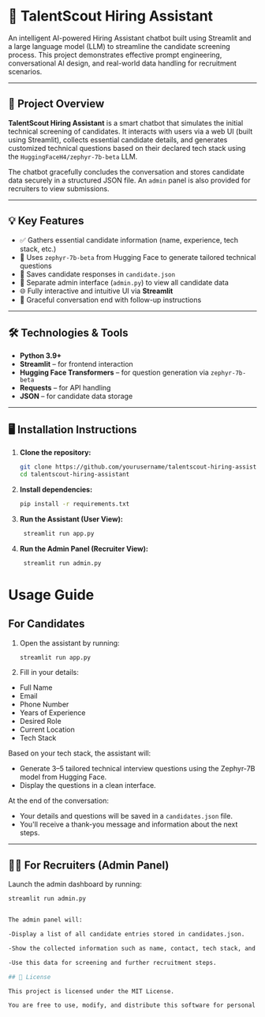 # 🧠 TalentScout Hiring Assistant

An intelligent AI-powered Hiring Assistant chatbot built using Streamlit and a large language model (LLM) to streamline the candidate screening process. This project demonstrates effective prompt engineering, conversational AI design, and real-world data handling for recruitment scenarios.

---

## 🚀 Project Overview

**TalentScout Hiring Assistant** is a smart chatbot that simulates the initial technical screening of candidates. It interacts with users via a web UI (built using Streamlit), collects essential candidate details, and generates customized technical questions based on their declared tech stack using the `HuggingFaceH4/zephyr-7b-beta` LLM.

The chatbot gracefully concludes the conversation and stores candidate data securely in a structured JSON file. An `admin` panel is also provided for recruiters to view submissions.

---

## 💡 Key Features

- ✅ Gathers essential candidate information (name, experience, tech stack, etc.)
- 🧠 Uses `zephyr-7b-beta` from Hugging Face to generate tailored technical questions
- 📂 Saves candidate responses in `candidate.json`
- 🧾 Separate admin interface (`admin.py`) to view all candidate data
- 🌐 Fully interactive and intuitive UI via **Streamlit**
- 👋 Graceful conversation end with follow-up instructions

---

## 🛠️ Technologies & Tools

- **Python 3.9+**
- **Streamlit** – for frontend interaction
- **Hugging Face Transformers** – for question generation via `zephyr-7b-beta`
- **Requests** – for API handling
- **JSON** – for candidate data storage

---

## 🖥️ Installation Instructions

1. **Clone the repository:**

   ```bash
   git clone https://github.com/yourusername/talentscout-hiring-assistant.git
   cd talentscout-hiring-assistant

2. **Install dependencies:**

   ```bash
   pip install -r requirements.txt

3. **Run the Assistant (User View):**

   ```bash
    streamlit run app.py

4. **Run the Admin Panel (Recruiter View):**

   ```bash
    streamlit run admin.py


# Usage Guide

## For Candidates

1. Open the assistant by running:
   ```bash
   streamlit run app.py
2. Fill in your details:

- Full Name  
- Email  
- Phone Number  
- Years of Experience  
- Desired Role  
- Current Location  
- Tech Stack  

Based on your tech stack, the assistant will:

- Generate 3–5 tailored technical interview questions using the Zephyr-7B model from Hugging Face.
- Display the questions in a clean interface.

At the end of the conversation:

- Your details and questions will be saved in a `candidates.json` file.
- You'll receive a thank-you message and information about the next steps.

---

## 👨‍💻 For Recruiters (Admin Panel)

Launch the admin dashboard by running:

```bash
streamlit run admin.py


The admin panel will:

-Display a list of all candidate entries stored in candidates.json.

-Show the collected information such as name, contact, tech stack, and generated questions.

-Use this data for screening and further recruitment steps.

## 📄 License

This project is licensed under the MIT License.

You are free to use, modify, and distribute this software for personal or commercial purposes. See the [LICENSE](LICENSE) file for full license details.

